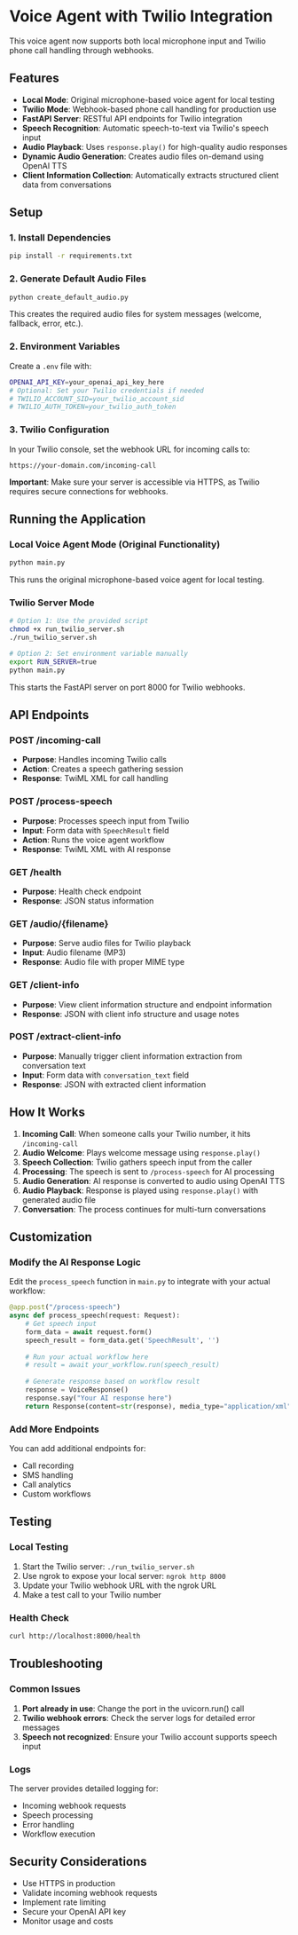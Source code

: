 # Voice Agent with Twilio Integration

This voice agent now supports both local microphone input and Twilio phone call handling through webhooks.

## Features

- **Local Mode**: Original microphone-based voice agent for local testing
- **Twilio Mode**: Webhook-based phone call handling for production use
- **FastAPI Server**: RESTful API endpoints for Twilio integration
- **Speech Recognition**: Automatic speech-to-text via Twilio's speech input
- **Audio Playback**: Uses `response.play()` for high-quality audio responses
- **Dynamic Audio Generation**: Creates audio files on-demand using OpenAI TTS
- **Client Information Collection**: Automatically extracts structured client data from conversations

## Setup

### 1. Install Dependencies

```bash
pip install -r requirements.txt
```

### 2. Generate Default Audio Files

```bash
python create_default_audio.py
```

This creates the required audio files for system messages (welcome, fallback, error, etc.).

### 2. Environment Variables

Create a `.env` file with:

```bash
OPENAI_API_KEY=your_openai_api_key_here
# Optional: Set your Twilio credentials if needed
# TWILIO_ACCOUNT_SID=your_twilio_account_sid
# TWILIO_AUTH_TOKEN=your_twilio_auth_token
```

### 3. Twilio Configuration

In your Twilio console, set the webhook URL for incoming calls to:
```
https://your-domain.com/incoming-call
```

**Important**: Make sure your server is accessible via HTTPS, as Twilio requires secure connections for webhooks.

## Running the Application

### Local Voice Agent Mode (Original Functionality)

```bash
python main.py
```

This runs the original microphone-based voice agent for local testing.

### Twilio Server Mode

```bash
# Option 1: Use the provided script
chmod +x run_twilio_server.sh
./run_twilio_server.sh

# Option 2: Set environment variable manually
export RUN_SERVER=true
python main.py
```

This starts the FastAPI server on port 8000 for Twilio webhooks.

## API Endpoints

### POST /incoming-call
- **Purpose**: Handles incoming Twilio calls
- **Action**: Creates a speech gathering session
- **Response**: TwiML XML for call handling

### POST /process-speech
- **Purpose**: Processes speech input from Twilio
- **Input**: Form data with `SpeechResult` field
- **Action**: Runs the voice agent workflow
- **Response**: TwiML XML with AI response

### GET /health
- **Purpose**: Health check endpoint
- **Response**: JSON status information

### GET /audio/{filename}
- **Purpose**: Serve audio files for Twilio playback
- **Input**: Audio filename (MP3)
- **Response**: Audio file with proper MIME type

### GET /client-info
- **Purpose**: View client information structure and endpoint information
- **Response**: JSON with client info structure and usage notes

### POST /extract-client-info
- **Purpose**: Manually trigger client information extraction from conversation text
- **Input**: Form data with `conversation_text` field
- **Response**: JSON with extracted client information

## How It Works

1. **Incoming Call**: When someone calls your Twilio number, it hits `/incoming-call`
2. **Audio Welcome**: Plays welcome message using `response.play()`
3. **Speech Collection**: Twilio gathers speech input from the caller
4. **Processing**: The speech is sent to `/process-speech` for AI processing
5. **Audio Generation**: AI response is converted to audio using OpenAI TTS
6. **Audio Playback**: Response is played using `response.play()` with generated audio file
7. **Conversation**: The process continues for multi-turn conversations

## Customization

### Modify the AI Response Logic

Edit the `process_speech` function in `main.py` to integrate with your actual workflow:

```python
@app.post("/process-speech")
async def process_speech(request: Request):
    # Get speech input
    form_data = await request.form()
    speech_result = form_data.get('SpeechResult', '')
    
    # Run your actual workflow here
    # result = await your_workflow.run(speech_result)
    
    # Generate response based on workflow result
    response = VoiceResponse()
    response.say("Your AI response here")
    return Response(content=str(response), media_type="application/xml")
```

### Add More Endpoints

You can add additional endpoints for:
- Call recording
- SMS handling
- Call analytics
- Custom workflows

## Testing

### Local Testing

1. Start the Twilio server: `./run_twilio_server.sh`
2. Use ngrok to expose your local server: `ngrok http 8000`
3. Update your Twilio webhook URL with the ngrok URL
4. Make a test call to your Twilio number

### Health Check

```bash
curl http://localhost:8000/health
```

## Troubleshooting

### Common Issues

1. **Port already in use**: Change the port in the uvicorn.run() call
2. **Twilio webhook errors**: Check the server logs for detailed error messages
3. **Speech not recognized**: Ensure your Twilio account supports speech input

### Logs

The server provides detailed logging for:
- Incoming webhook requests
- Speech processing
- Error handling
- Workflow execution

## Security Considerations

- Use HTTPS in production
- Validate incoming webhook requests
- Implement rate limiting
- Secure your OpenAI API key
- Monitor usage and costs
